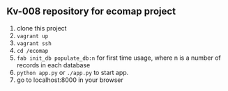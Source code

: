 ## Kv-008 repository for ecomap project

1. clone this project
2. ```vagrant up```
3. ```vagrant ssh```
4. ```cd /ecomap```
5. ```fab init_db populate_db:n``` for first time usage, where n is a number of records in each database 
6. ```python app.py``` or ```./app.py``` to start app.
7. go to localhost:8000 in your browser
